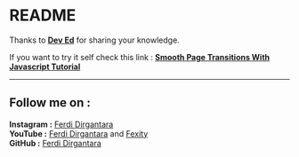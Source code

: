 # **README**

Thanks to [**Dev Ed**](https://www.youtube.com/channel/UClb90NQQcskPUGDIXsQEz5Q) for sharing your knowledge.

If you want to try it self check this link :
[**Smooth Page Transitions With Javascript Tutorial**](https://youtu.be/1dJT-99KpiI)

---

## **Follow me on :**  
**Instagram :** [Ferdi Dirgantara](https://www.instagram.com/iamferdidirgantara)  
**YouTube :** [Ferdi Dirgantara](https://www.youtube.com/channel/UCeaggiYCZtYIbXNcZbecFHg) and [Fexity](https://www.youtube.com/user/FerdiDirgantara)  
**GitHub :** [Ferdi Dirgantara](https://www.github.com/fdirgaa)